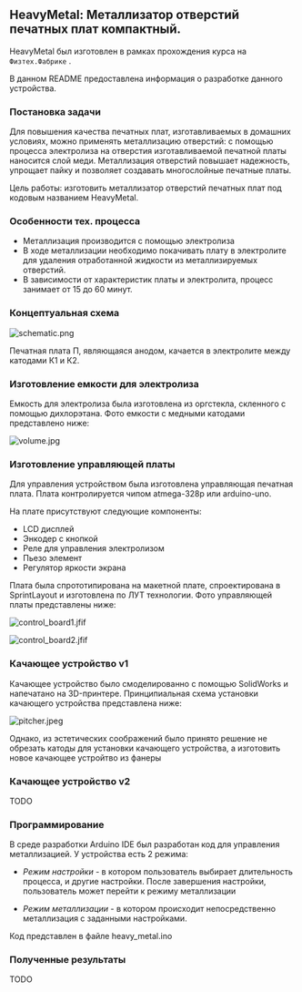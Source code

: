 ## HeavyMetal: Металлизатор отверстий печатных плат компактный.

HeavyMetal был изготовлен в рамках прохождения курса на `Физтех.Фабрике` .

В данном README предоставлена информация о разработке данного устройства.

### Постановка задачи

Для повышения качества печатных плат, изготавливаемых в домашних условиях, можно применять металлизацию отверстий: с помощью процесса электролиза на отверстия изготавливаемой печатной платы наносится слой меди. Металлизация отверстий повышает надежность, упрощает пайку и позволяет создавать многослойные печатные платы.

Цель работы: изготовить металлизатор отверстий печатных плат под кодовым названием HeavyMetal.

### Особенности тех. процесса

- Металлизация производится с помощью электролиза
- В ходе металлизации необходимо покачивать плату в электролите для удаления отработанной жидкости из металлизируемых отверстий.
- В зависимости от характеристик платы и электролита, процесс занимает от 15 до 60 минут.

### Концептуальная схема

![schematic.png](schematic.png "schematic.png")

Печатная плата П, являющаяся анодом, качается в электролите между катодами К1 и К2.

### Изготовление емкости для электролиза

Емкость для электролиза была изготовлена из оргстекла, скленного с помощью дихлорэтана. Фото емкости с медными катодами представлено ниже:

![volume.jpg](volume.jpg "volume.jpg")

### Изготовление управляющей платы

Для управления устройством была изготовлена управляющая печатная плата. Плата контролируется чипом atmega-328p или arduino-uno.

На плате присутствуют следующие компоненты:
- LCD дисплей
- Энкодер с кнопкой
- Реле для управления электролизом
- Пьезо элемент
- Регулятор яркости экрана

Плата была спрототипирована на макетной плате, спроектирована в SprintLayout и изготовлена по ЛУТ технологии. Фото управляющей платы представлены ниже:

![control_board1.jfif](control_board1.jfif "control_board1.jfif")

![control_board2.jfif](control_board2.jfif "control_board2.jfif")

### Качающее устройство v1

Качающее устройство было смоделированно с помощью SolidWorks и напечатано на 3D-принтере. Принципиальная схема установки качающего устройства представлена ниже:

![pitcher.jpeg](pitcher.jpeg "pitcher.jpeg")

Однако, из эстетических соображений было принято решение не обрезать катоды для установки качающего устройства, а изготовить новое качающее устройтво из фанеры

### Качающее устройство v2

TODO

### Программирование

В среде разработки Arduino IDE был разработан код для управления металлизацией. У устройства есть 2 режима:

- _Режим настройки_ - в котором пользователь выбирает длительность процесса, и другие настройки. После завершения настройки, пользователь может перейти к режиму металлизации

- _Режим металлизации_ - в котором происходит непосредственно металлизация с заданными настройками.

Код представлен в файле heavy_metal.ino

### Полученные результаты

TODO
